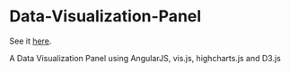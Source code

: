 # Data-Visualization-Panel
See it [here][1].

A Data Visualization Panel using AngularJS, vis.js, highcharts.js and D3.js

[1]: http://tianwang.gift/Data-Visualization-Panel-AngularJS-VIS-D3-Highcharts
